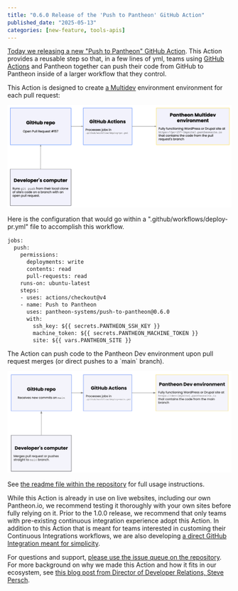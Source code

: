 ```yaml
---
title: "0.6.0 Release of the 'Push to Pantheon' GitHub Action"
published_date: "2025-05-13"
categories: [new-feature, tools-apis]
---
```



[Today we releasing a new "Push to Pantheon" GitHub Action](https://github.com/pantheon-systems/push-to-pantheon). This Action provides a reusable step so that, in a few lines of yml, teams using [GitHub Actions](https://github.com/features/actions) and Pantheon together can push their code from GitHub to Pantheon inside of a larger workflow that they control.

This Action is designed to create [a Multidev](https://docs.pantheon.io/guides/multidev) environment environment for each pull request:

![Deploying a PR to a Pantheon Multidev](../images/github-action/diagram--deploying-pr.png)

Here is the configuration that would go within a ".github/workflows/deploy-pr.yml" file to accomplish this workflow.

```
jobs:
  push:
    permissions:
      deployments: write
      contents: read
      pull-requests: read
    runs-on: ubuntu-latest
    steps:
    - uses: actions/checkout@v4
    - name: Push to Pantheon
      uses: pantheon-systems/push-to-pantheon@0.6.0
      with:
        ssh_key: ${{ secrets.PANTHEON_SSH_KEY }}
        machine_token: ${{ secrets.PANTHEON_MACHINE_TOKEN }}
        site: ${{ vars.PANTHEON_SITE }}
```

The Action can push code to the Pantheon Dev environment upon pull request merges (or direct pushes to a \`main\` branch).

![Deploying main to Pantheon](../images/github-action/diagram--pushing-main.png)

See [the readme file within the repository](https://github.com/pantheon-systems/push-to-pantheon) for full usage instructions.

While this Action is already in use on live websites, including our own Pantheon.io, we recommend testing it thoroughly with your own sites before fully relying on it. Prior to the 1.0.0 release, we recommend that only teams with pre-existing continuous integration experience adopt this Action. In addition to this Action that is meant for teams interested in customing their Continuous Integrations workflows, we are also developing [a direct GitHub Integration meant for simplicity](https://roadmap.pantheon.io/c/115-github-gitlab-and-bitbucket-integration).

For questions and support, [please use the issue queue on the repository](https://github.com/pantheon-systems/push-to-pantheon/issues). For more background on why we made this Action and how it fits in our ecosystem, see [this blog post from Director of Developer Relations, Steve Persch](http://www.pantheon.io/blog/github-action).
